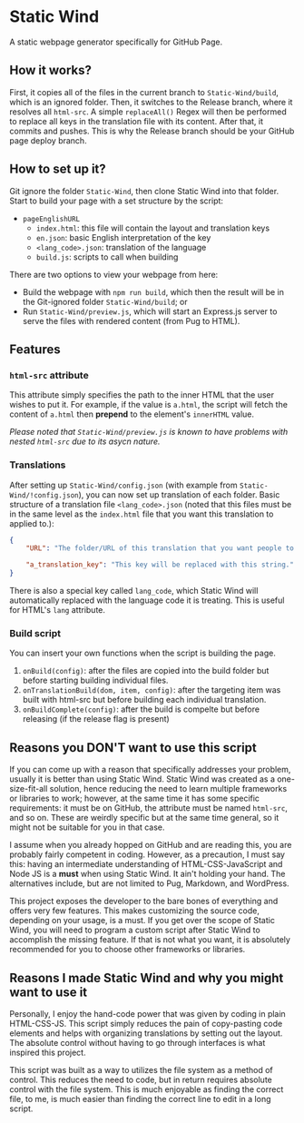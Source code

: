 # Static Wind
A static webpage generator specifically for GitHub Page.

## How it works?
First, it copies all of the files in the current branch to `Static-Wind/build`, which is an ignored folder. Then, it switches to the Release branch, where it resolves all `html-src`. A simple `replaceAll()` Regex will then be performed to replace all keys in the translation file with its content. After that, it commits and pushes. This is why the Release branch should be your GitHub page deploy branch.

## How to set up it?
Git ignore the folder `Static-Wind`, then clone Static Wind into that folder. Start to build your page with a set structure by the script:
- `pageEnglishURL`
    - `index.html`: this file will contain the layout and translation keys
    - `en.json`: basic English interpretation of the key
    - `<lang_code>.json`: translation of the language
    - `build.js`: scripts to call when building

There are two options to view your webpage from here:
- Build the webpage with `npm run build`, which then the result will be in the Git-ignored folder `Static-Wind/build`; or
- Run `Static-Wind/preview.js`, which will start an Express.js server to serve the files with rendered content (from Pug to HTML).

## Features
### `html-src` attribute
This attribute simply specifies the path to the inner HTML that the user wishes to put it. For example, if the value is `a.html`, the script will fetch the content of `a.html` then **prepend** to the element's `innerHTML` value.

*Please noted that `Static-Wind/preview.js` is known to have problems with nested `html-src` due to its asycn nature.*

### Translations
After setting up `Static-Wind/config.json` (with example from `Static-Wind/!config.json`), you can now set up translation of each folder. Basic structure of a translation file `<lang_code>.json` (noted that this files must be in the same level as the `index.html` file that you want this translation to applied to.):
```json
{
    "URL": "The folder/URL of this translation that you want people to access",

    "a_translation_key": "This key will be replaced with this string."
}
```

There is also a special key called `lang_code`, which Static Wind will automatically replaced with the language code it is treating. This is useful for HTML's `lang` attribute.

### Build script
You can insert your own functions when the script is building the page.
1. `onBuild(config)`: after the files are copied into the build folder but before starting building individual files.
1. `onTranslationBuild(dom, item, config)`: after the targeting item was built with html-src but before building each individual translation.
1. `onBuildComplete(config)`: after the build is compelte but before releasing (if the release flag is present)

## Reasons you DON'T want to use this script
If you can come up with a reason that specifically addresses your problem, usually it is better than using Static Wind. Static Wind was created as a one-size-fit-all solution, hence reducing the need to learn multiple frameworks or libraries to work; however, at the same time it has some specific requirements: it must be on GitHub, the attribute must be named `html-src`, and so on. These are weirdly specific but at the same time general, so it might not be suitable for you in that case.

I assume when you already hopped on GitHub and are reading this, you are probably fairly competent in coding. However, as a precaution, I must say this: having an intermediate understanding of HTML-CSS-JavaScript and Node JS is a **must** when using Static Wind. It ain't holding your hand. The alternatives include, but are not limited to Pug, Markdown, and WordPress.

This project exposes the developer to the bare bones of everything and offers very few features. This makes customizing the source code, depending on your usage, is a must. If you get over the scope of Static Wind, you will need to program a custom script after Static Wind to accomplish the missing feature. If that is not what you want, it is absolutely recommended for you to choose other frameworks or libraries.

## Reasons I made Static Wind and why you might want to use it
Personally, I enjoy the hand-code power that was given by coding in plain HTML-CSS-JS. This script simply reduces the pain of copy-pasting code elements and helps with organizing translations by setting out the layout. The absolute control without having to go through interfaces is what inspired this project.

This script was built as a way to utilizes the file system as a method of control. This reduces the need to code, but in return requires absolute control with the file system. This is much enjoyable as finding the correct file, to me, is much easier than finding the correct line to edit in a long script.